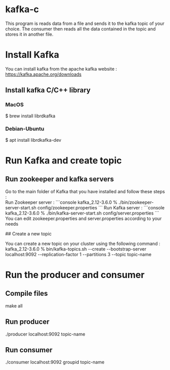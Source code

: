 # kafka-c

This program is  reads data from a file and sends it to the kafka topic of your choice. The consumer then reads all the data contained in the topic and stores it in another file.



# Install Kafka
You can install kafka from the apache kafka website : https://kafka.apache.org/downloads 
## Install kafka C/C++ library 
### MacOS 
$ brew install librdkafka
### Debian-Ubuntu
$ apt install librdkafka-dev

# Run Kafka and create topic
## Run zookeeper and kafka servers
<p>Go to the main folder of Kafka that you have installed and follow these steps : <br>
  Run Zookeeper server :
```console
 kafka_2.12-3.6.0 % ./bin/zookeeper-server-start.sh config/zookeeper.properties 
  ```
Run Kafka server : 
  ```console 
  kafka_2.12-3.6.0 % ./bin/kafka-server-start.sh config/server.properties
  ```
You can edit zookeeper.properties and server.properties according to your needs <br></p>
## Create a new topic
<p>
  You can create a new topic on your cluster using the following command : <br>
  kafka_2.12-3.6.0 % bin/kafka-topics.sh --create --bootstrap-server localhost:9092 --replication-factor 1 --partitions 3 --topic topic-name
</p>

# Run the producer and consumer
## Compile files 
make all

## Run producer 
./producer localhost:9092 topic-name

## Run consumer
./consumer localhost:9092 groupid topic-name



